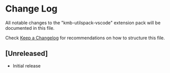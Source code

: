 # Change Log

All notable changes to the "kmb-utilspack-vscode" extension pack will be documented in this file.

Check [Keep a Changelog](http://keepachangelog.com/) for recommendations on how to structure this file.

## [Unreleased]

- Initial release
